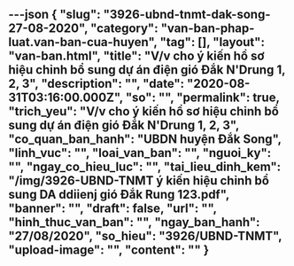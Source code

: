 ---json
{
    "slug": "3926-ubnd-tnmt-dak-song-27-08-2020",
    "category": "van-ban-phap-luat.van-ban-cua-huyen",
    "tag": [],
    "layout": "van-ban.html",
    "title": "V/v cho ý kiến hồ sơ hiệu chỉnh bổ sung dự án điện gió Đắk  N'Drung 1, 2, 3",
    "description": "",
    "date": "2020-08-31T03:16:00.000Z",
    "so": "",
    "permalink": true,
    "trich_yeu": "V/v cho ý kiến hồ sơ hiệu chỉnh bổ sung dự án điện gió Đắk  N'Drung 1, 2, 3",
    "co_quan_ban_hanh": "UBDN huyện Đắk Song",
    "linh_vuc": "",
    "loai_van_ban": "",
    "nguoi_ky": "",
    "ngay_co_hieu_luc": "",
    "tai_lieu_dinh_kem": "/img/3926-UBND-TNMT ý kiến hiệu chỉnh bổ sung DA ddiienj gió Đắk Rung 123.pdf",
    "banner": "",
    "draft": false,
    "url": "",
    "hinh_thuc_van_ban": "",
    "ngay_ban_hanh": "27/08/2020",
    "so_hieu": "3926/UBND-TNMT",
    "upload-image": "",
    "__content__": ""
}
---
